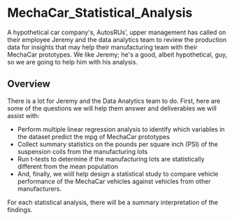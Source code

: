 # MechaCar_Statistical_Analysis
A hypothetical car company's, AutosRUs’, upper management has called on their employee Jeremy and the data analytics team to review the production data for insights that may help their manufacturing team with their MechaCar prototypes. We like Jeremy; he's a good, albeit hypothetical, guy, so we are going to help him with his analysis.

## Overview
There is a lot for Jeremy and the Data Analytics team to do. First, here are some of the questions we will help them answer and deliverables we will assist with: 

- Perform multiple linear regression analysis to identify which variables in the dataset predict the mpg of MechaCar prototypes
- Collect summary statistics on the pounds per square inch (PSI) of the suspension coils from the manufacturing lots
- Run t-tests to determine if the manufacturing lots are statistically different from the mean population
- And, finally, we wiill help design a statistical study to compare vehicle performance of the MechaCar vehicles against vehicles from other manufacturers. 
 
For each statistical analysis, there will be a summary interpretation of the findings.
